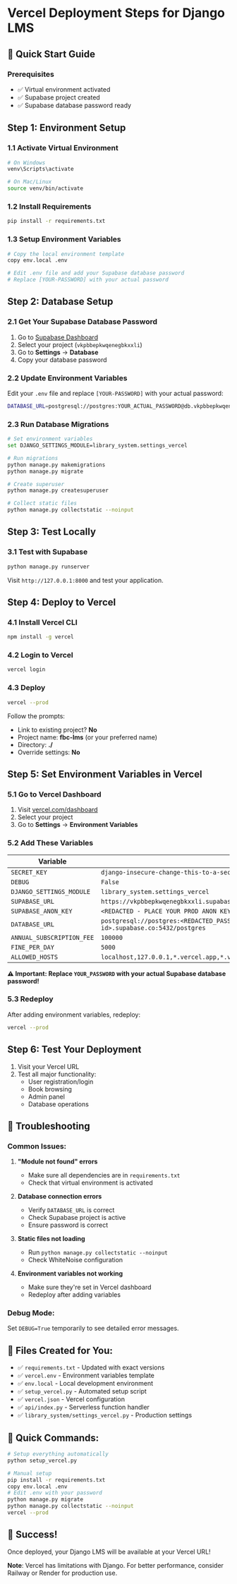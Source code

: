 # Vercel Deployment Steps for Django LMS

## 🎯 Quick Start Guide

### Prerequisites
- ✅ Virtual environment activated
- ✅ Supabase project created
- ✅ Supabase database password ready

## Step 1: Environment Setup

### 1.1 Activate Virtual Environment
```bash
# On Windows
venv\Scripts\activate

# On Mac/Linux
source venv/bin/activate
```

### 1.2 Install Requirements
```bash
pip install -r requirements.txt
```

### 1.3 Setup Environment Variables
```bash
# Copy the local environment template
copy env.local .env

# Edit .env file and add your Supabase database password
# Replace [YOUR-PASSWORD] with your actual password
```

## Step 2: Database Setup

### 2.1 Get Your Supabase Database Password
1. Go to [Supabase Dashboard](https://supabase.com/dashboard)
2. Select your project (`vkpbbepkwqenegbkxxli`)
3. Go to **Settings** → **Database**
4. Copy your database password

### 2.2 Update Environment Variables
Edit your `.env` file and replace `[YOUR-PASSWORD]` with your actual password:

```bash
DATABASE_URL=postgresql://postgres:YOUR_ACTUAL_PASSWORD@db.vkpbbepkwqenegbkxxli.supabase.co:5432/postgres
```

### 2.3 Run Database Migrations
```bash
# Set environment variables
set DJANGO_SETTINGS_MODULE=library_system.settings_vercel

# Run migrations
python manage.py makemigrations
python manage.py migrate

# Create superuser
python manage.py createsuperuser

# Collect static files
python manage.py collectstatic --noinput
```

## Step 3: Test Locally

### 3.1 Test with Supabase
```bash
python manage.py runserver
```

Visit `http://127.0.0.1:8000` and test your application.

## Step 4: Deploy to Vercel

### 4.1 Install Vercel CLI
```bash
npm install -g vercel
```

### 4.2 Login to Vercel
```bash
vercel login
```

### 4.3 Deploy
```bash
vercel --prod
```

Follow the prompts:
- Link to existing project? **No**
- Project name: **fbc-lms** (or your preferred name)
- Directory: **./**
- Override settings: **No**

## Step 5: Set Environment Variables in Vercel

### 5.1 Go to Vercel Dashboard
1. Visit [vercel.com/dashboard](https://vercel.com/dashboard)
2. Select your project
3. Go to **Settings** → **Environment Variables**

### 5.2 Add These Variables

| Variable | Value |
|----------|-------|
| `SECRET_KEY` | `django-insecure-change-this-to-a-secure-secret-key-in-production-2024` |
| `DEBUG` | `False` |
| `DJANGO_SETTINGS_MODULE` | `library_system.settings_vercel` |
| `SUPABASE_URL` | `https://vkpbbepkwqenegbkxxli.supabase.co` |
| `SUPABASE_ANON_KEY` | `<REDACTED - PLACE YOUR PROD ANON KEY HERE>` |
| `DATABASE_URL` | `postgresql://postgres:<REDACTED_PASSWORD>@db.<your-project-id>.supabase.co:5432/postgres` |
| `ANNUAL_SUBSCRIPTION_FEE` | `100000` |
| `FINE_PER_DAY` | `5000` |
| `ALLOWED_HOSTS` | `localhost,127.0.0.1,*.vercel.app,*.vercel.app.,vkpbbepkwqenegbkxxli.supabase.co` |

**⚠️ Important: Replace `YOUR_PASSWORD` with your actual Supabase database password!**

### 5.3 Redeploy
After adding environment variables, redeploy:
```bash
vercel --prod
```

## Step 6: Test Your Deployment

1. Visit your Vercel URL
2. Test all major functionality:
   - User registration/login
   - Book browsing
   - Admin panel
   - Database operations

## 🔧 Troubleshooting

### Common Issues:

1. **"Module not found" errors**
   - Make sure all dependencies are in `requirements.txt`
   - Check that virtual environment is activated

2. **Database connection errors**
   - Verify `DATABASE_URL` is correct
   - Check Supabase project is active
   - Ensure password is correct

3. **Static files not loading**
   - Run `python manage.py collectstatic --noinput`
   - Check WhiteNoise configuration

4. **Environment variables not working**
   - Make sure they're set in Vercel dashboard
   - Redeploy after adding variables

### Debug Mode:
Set `DEBUG=True` temporarily to see detailed error messages.

## 📁 Files Created for You:

- ✅ `requirements.txt` - Updated with exact versions
- ✅ `vercel.env` - Environment variables template
- ✅ `env.local` - Local development environment
- ✅ `setup_vercel.py` - Automated setup script
- ✅ `vercel.json` - Vercel configuration
- ✅ `api/index.py` - Serverless function handler
- ✅ `library_system/settings_vercel.py` - Production settings

## 🚀 Quick Commands:

```bash
# Setup everything automatically
python setup_vercel.py

# Manual setup
pip install -r requirements.txt
copy env.local .env
# Edit .env with your password
python manage.py migrate
python manage.py collectstatic --noinput
vercel --prod
```

## 🎉 Success!

Once deployed, your Django LMS will be available at your Vercel URL!

**Note**: Vercel has limitations with Django. For better performance, consider Railway or Render for production use.
